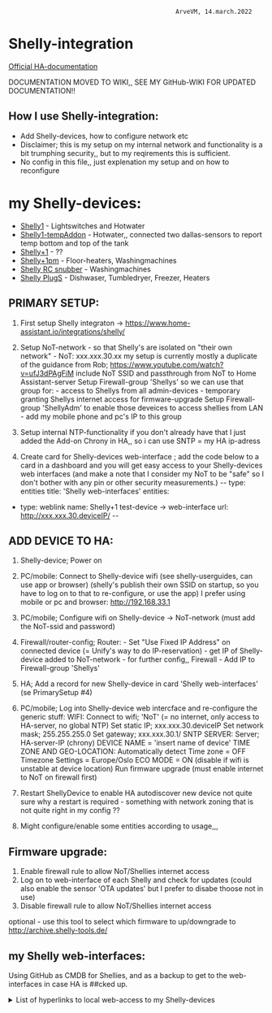                                                   ArveVM, 14.march.2022
# Shelly-integration
[Official HA-documentation](https://www.home-assistant.io/integrations/shelly/)


DOCUMENTATION MOVED TO WIKI,, SEE MY GitHub-WIKI FOR UPDATED DOCUMENTATION!!


## How I use Shelly-integration:  
- Add Shelly-devices, how to configure network etc
- Disclaimer; this is my setup on my internal network and functionality is a bit trumphing security,, but to my reqirements this is sufficient.
- No config in this file,, just explenation my setup and on how to reconfigure

# my Shelly-devices:  
- [Shelly1](https://shelly.cloud/products/shelly-1-smart-home-automation-relay/) - Lightswitches and Hotwater
- [Shelly1-tempAddon](https://shop.shelly.cloud/temperature-sensor-addon-for-shelly-1-1pm-wifi-smart-home-automation) - Hotwater,, connected two dallas-sensors to report temp bottom and top of the tank
- [Shelly+1](https://shelly.cloud/shelly-plus-1/)  -  ??
- [Shelly+1pm](https://shelly.cloud/shelly-plus-1pm/) - Floor-heaters, Washingmachines
- [Shelly RC snubber](https://shop.shelly.cloud/rc-snubber-wifi-smart-home-automation?search=snubber&description=true) - Washingmachines
- [Shelly PlugS](https://shelly.cloud/products/shelly-plug-s-smart-home-automation-device/) - Dishwaser, Tumbledryer, Freezer, Heaters



## PRIMARY SETUP:
1. First setup Shelly integraton  ->  https://www.home-assistant.io/integrations/shelly/

2. Setup NoT-network - so that Shelly's are isolated on "their own network"
       - NoT: xxx.xxx.30.xx
   my setup is currently mostly a duplicate of the guidance from Rob; 
     https://www.youtube.com/watch?v=ufJ3dPAgFiM
   include NoT SSID and passthrough from NoT to Home Assistant-server
   Setup Firewall-group 'Shellys' so we can use that group for: 
            - access to Shellys from all admin-devices
            - temporary granting Shellys internet access for firmware-upgrade
   Setup Firewall-group 'ShellyAdm' to enable those deveices to access shellies from LAN
            - add my mobile phone and pc's IP to this group

3. Setup internal NTP-functionality if you don't already have that
     I just added the Add-on Chrony in HA,, so i can use SNTP = my HA ip-adress

4. Create card for Shelly-devices web-interface ; 
      add the code below to a card in a dashboard and you will get easy 
      access to your Shelly-devices web interfaces
      (and make a note that I consider my NoT to be "safe" so I don't bother 
      with any pin or other security measurements.)
--
type: entities
title: 'Shelly web-interfaces'
entities:
  - type: weblink
    name: Shelly+1 test-device  ->  web-interface
    url: http://xxx.xxx.30.deviceIP/
--



## ADD DEVICE TO HA:
1. Shelly-device; Power on

2. PC/mobile: Connect to Shelly-device wifi 
      (see shelly-userguides, can use app or browser)
      (shelly's publish their own SSID on startup, so you have to log
      on to that to re-configure, or use the app)
      I prefer using mobile or pc and browser: http://192.168.33.1

3. PC/mobile; Configure wifi on Shelly-device -> NoT-network (must add the NoT-ssid and password) 

4. Firewall/router-config; 
     Router:
       - Set "Use Fixed IP Address" on connected device (= Unify's way to do IP-reservation)
       - get IP of Shelly-device added to NoT-network - for further config,,
     Firewall
       - Add IP to Firewall-group 'Shellys'

5. HA; Add a record for new Shelly-device in card 'Shelly web-interfaces'    
     (se PrimarySetup #4)

6. PC/mobile; Log into Shelly-device web intercface and re-configure the generic stuff:
     WIFI:
       Connect to wifi; 'NoT'      (= no internet, only access to HA-server, no global NTP)
       Set static IP; xxx.xxx.30.deviceIP
       Set network mask; 255.255.255.0
       Set gateway;   xxx.xxx.30.1/
     SNTP SERVER:
       Server;        HA-server-IP  (chrony)
     DEVICE NAME = 'insert name of device'
     TIME ZONE AND GEO-LOCATION:
       Automatically detect Time zone = OFF
       Timezone Settings = Europe/Oslo
     ECO MODE = ON     (disable if wifi is unstable at device location)
     Run firmware upgrade (must enable internet to NoT on firewall first)

7. Restart ShellyDevice to enable HA autodiscover new device
     not quite sure why a restart is required - something with network zoning that is not quite right in my config ??

8. Might configure/enable some entities according to usage,,,


## Firmware upgrade:
1. Enable firewall rule to allow NoT/Shellies internet access
2. Log on to web-interface of each Shelly and check for updates
      (could also enable the sensor 'OTA updates' but I prefer to disabe thoose not in use)
3. Disable firewall rule to allow NoT/Shellies internet access

optional -   use this tool to select which firmware to up/downgrade to   http://archive.shelly-tools.de/


## my Shelly web-interfaces:
Using GitHub as CMDB for Shellies, and as a backup to get to the web-interfaces in case HA is ##cked up.

<details><summary>List of hyperlinks to local web-access to my Shelly-devices</summary>
<p>

| Name	|Type  | Description/purpose |
|-------|-------|----------| 
| [Laundry dryer](http://192.168.30.14/)  | ShellyPlug S | Solution = Laundry Dryer |
| [Bathroom2 heater puck](http://192.168.30.19/) | Shelly+1pm | Solution = Bathroom2 Heater |
| [Hotwater](http://192.168.30.20/) | Shelly1 | Solution = Hotwater temp |
| [Office heater](http://192.168.30.22/)  | ShellyPlug S | Solution = Office heater |
| [Kitchen heater](http://192.168.30.24/)  | ShellyPlug S | Solution = Office heater |
| [Kitchen switch1](http://192.168.30.38/)  | Shelly1 | Solution = Kitchen |
| [Shelly EM](http://192.168.30.39/)  | ShellyEM | Solution = ?? |
| [Hallway switch2](http://192.168.30.43/)  | Shelly2pm | Solution = Hallway |
| [Laundry light puck](http://192.168.30.51/)  | Shelly+1 | Solution = Laundry |
| [Livingroom light puck1](http://192.168.30.81/)  | Shelly1 | Solution = Livingroom |
| [Laundry heater puck](http://192.168.30.89/) | Shelly+1pm | Solution = Laundry Heater |
| [Laundry washer puck](http://192.168.30.188/)  | Shelly+1pm | Solution = Laundry Washer |
| [Livingroom switch S2](http://192.168.30.248/)  | ShellyPlug S | Solution = Livingroom |
| [Dishwasher](http://192.168.30.252/)  | ShellyPlug S | Solution = Dishwasher |
  

</p>
</details>
